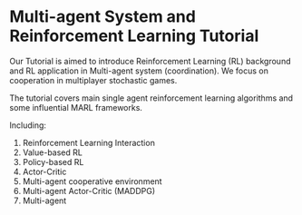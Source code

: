# Multi-agent System and Reinforcement Learning Tutorial

Our Tutorial is aimed to introduce Reinforcement Learning (RL) background and RL application in Multi-agent system (coordination). We focus on cooperation in multiplayer stochastic games.

The tutorial covers main single agent reinforcement learning algorithms and some influential MARL frameworks.

Including:

1. Reinforcement Learning Interaction
2. Value-based RL
3. Policy-based RL
4. Actor-Critic
5. Multi-agent cooperative environment
6. Multi-agent Actor-Critic (MADDPG)
7. Multi-agent





